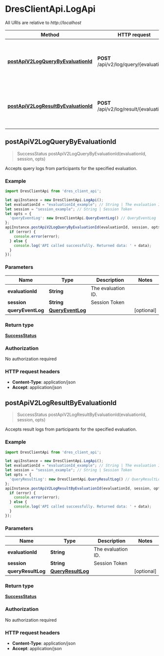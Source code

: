 # DresClientApi.LogApi

All URIs are relative to *http://localhost*

Method | HTTP request | Description
------------- | ------------- | -------------
[**postApiV2LogQueryByEvaluationId**](LogApi.md#postApiV2LogQueryByEvaluationId) | **POST** /api/v2/log/query/{evaluationId} | Accepts query logs from participants for the specified evaluation.
[**postApiV2LogResultByEvaluationId**](LogApi.md#postApiV2LogResultByEvaluationId) | **POST** /api/v2/log/result/{evaluationId} | Accepts result logs from participants  for the specified evaluation.



## postApiV2LogQueryByEvaluationId

> SuccessStatus postApiV2LogQueryByEvaluationId(evaluationId, session, opts)

Accepts query logs from participants for the specified evaluation.

### Example

```javascript
import DresClientApi from 'dres_client_api';

let apiInstance = new DresClientApi.LogApi();
let evaluationId = "evaluationId_example"; // String | The evaluation ID.
let session = "session_example"; // String | Session Token
let opts = {
  'queryEventLog': new DresClientApi.QueryEventLog() // QueryEventLog | 
};
apiInstance.postApiV2LogQueryByEvaluationId(evaluationId, session, opts, (error, data, response) => {
  if (error) {
    console.error(error);
  } else {
    console.log('API called successfully. Returned data: ' + data);
  }
});
```

### Parameters


Name | Type | Description  | Notes
------------- | ------------- | ------------- | -------------
 **evaluationId** | **String**| The evaluation ID. | 
 **session** | **String**| Session Token | 
 **queryEventLog** | [**QueryEventLog**](QueryEventLog.md)|  | [optional] 

### Return type

[**SuccessStatus**](SuccessStatus.md)

### Authorization

No authorization required

### HTTP request headers

- **Content-Type**: application/json
- **Accept**: application/json


## postApiV2LogResultByEvaluationId

> SuccessStatus postApiV2LogResultByEvaluationId(evaluationId, session, opts)

Accepts result logs from participants  for the specified evaluation.

### Example

```javascript
import DresClientApi from 'dres_client_api';

let apiInstance = new DresClientApi.LogApi();
let evaluationId = "evaluationId_example"; // String | The evaluation ID.
let session = "session_example"; // String | Session Token
let opts = {
  'queryResultLog': new DresClientApi.QueryResultLog() // QueryResultLog | 
};
apiInstance.postApiV2LogResultByEvaluationId(evaluationId, session, opts, (error, data, response) => {
  if (error) {
    console.error(error);
  } else {
    console.log('API called successfully. Returned data: ' + data);
  }
});
```

### Parameters


Name | Type | Description  | Notes
------------- | ------------- | ------------- | -------------
 **evaluationId** | **String**| The evaluation ID. | 
 **session** | **String**| Session Token | 
 **queryResultLog** | [**QueryResultLog**](QueryResultLog.md)|  | [optional] 

### Return type

[**SuccessStatus**](SuccessStatus.md)

### Authorization

No authorization required

### HTTP request headers

- **Content-Type**: application/json
- **Accept**: application/json

